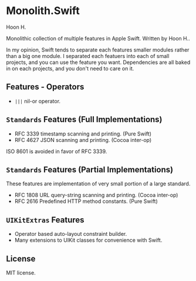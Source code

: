 Monolith.Swift
==============
Hoon H.



Monolithic collection of multiple features in Apple Swift.
Written by Hoon H..

In my opinion, Swift tends to separate each features smaller modules 
rather than a big one module. I separated each featuers into each of
small projects, and you can use the feature you want. Dependencies 
are all baked in on each projects, and you don't need to care on it.







Features - Operators
--------------------

-	`|||` nil-or operator.


`Standards` Features (Full Implementations)
-------------------------------------------

-	RFC 3339 timestamp scanning and printing. (Pure Swift)
-	RFC 4627 JSON scanning and printing. (Cocoa inter-op)

ISO 8601 is avoided in favor of RFC 3339.




`Standards` Features (Partial Implementations)
----------------------------------------------
These features are implementation of very small portion of a large 
standard.

-	RFC 1808 URL query-string scanning and printing. (Cocoa inter-op)
-	RFC 2616 Predefined HTTP method constants. (Pure Swift)





`UIKitExtras` Features 
----------------------

-	Operator based auto-layout constraint builder.
-	Many extensions to UIKit classes for convenience with Swift. 







License
-------
MIT license.

